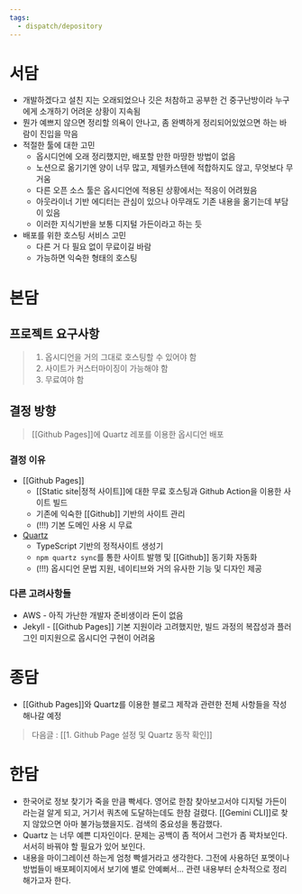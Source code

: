 ```yaml
---
tags:
  - dispatch/depository
---
```

# 서담
- 개발하겠다고 설친 지는 오래되었으나 깃은 처참하고 공부한 건 중구난방이라 누구에게 소개하기 어려운 상황이 지속됨
- 뭔가 예쁘지 않으면 정리할 의욕이 안나고, 좀 완벽하게 정리되어있었으면 하는 바람이 진입을 막음
- 적절한 툴에 대한 고민
	- 옵시디언에 오래 정리했지만, 배포할 만한 마땅한 방법이 없음
	- 노션으로 옮기기엔 양이 너무 많고, 제텔카스텐에 적합하지도 않고, 무엇보다 무거움
	- 다른 오픈 소스 툴은 옵시디언에 적용된 상황에서는 적응이 어려웠음
	- 아웃라이너 기반 에디터는 관심이 있으나 아무래도 기존 내용을 옮기는데 부담이 있음
	- 이러한 지식기반을 보통 디지털 가든이라고 하는 듯 
- 배포를 위한 호스팅 서비스 고민
	- 다른 거 다 필요 없이 무료이길 바람
	- 가능하면 익숙한 형태의 호스팅


# 본담
## 프로젝트 요구사항
> 1. 옵시디언을 거의 그대로 호스팅할 수 있어야 함
> 2. 사이트가 커스터마이징이 가능해야 함
> 3. 무료여야 함
## 결정 방향
> [[Github Pages]]에 Quartz 레포를 이용한 옵시디언 배포
### 결정 이유
- [[Github Pages]]
	- [[Static site|정적 사이트]]에 대한 무료 호스팅과 Github Action을 이용한 사이트 빌드
	- 기존에 익숙한 [[Github]] 기반의 사이트 관리
	- (!!!) 기본 도메인 사용 시 무료 
- [Quartz](https://github.com/jackyzha0/quartz)
	- TypeScript 기반의 정적사이트 생성기
	- `npm quartz sync`를 통한 사이트 발행 및 [[Github]] 동기화 자동화 
	- (!!!) 옵시디언 문법 지원, 네이티브와 거의 유사한 기능 및 디자인 제공
### 다른 고려사항들
- AWS - 아직 가난한 개발자 준비생이라 돈이 없음
- Jekyll - [[Github Pages]] 기본 지원이라 고려했지만, 빌드 과정의 복잡성과 플러그인 미지원으로 옵시디언 구현이 어려움


# 종담
- [[Github Pages]]와 Quartz를 이용한 블로그 제작과 관련한 전체 사항들을 작성해나갈 예정
> 다음글 : [[1. Github Page 설정 및 Quartz 동작 확인]]

# 한담
- 한국어로 정보 찾기가 죽을 만큼 빡세다. 영어로 한참 찾아보고서야 디지털 가든이라는걸 알게 되고, 거기서 쿼츠에 도달하는데도 한참 걸렸다. [[Gemini CLI]]로 찾지 않았으면 아마 불가능했을지도. 검색의 중요성을 통감했다. 
- Quartz 는 너무 예쁜 디자인이다. 문제는 공백이 좀 적어서 그런가 좀 꽉차보인다. 서서히 바꿔야 할 필요가 있어 보인다. 
- 내용을 마이그레이션 하는게 엄청 빡셀거라고 생각한다. 그전에 사용하던 포멧이나 방법들이 배포페이지에서 보기에 별로 안예뻐서... 관련 내용부터 순차적으로 정리해가고자 한다. 